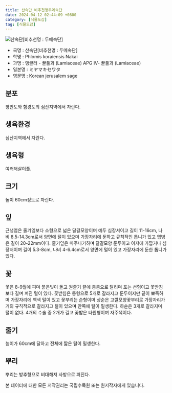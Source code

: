 ```yaml
---
title: 산속단_비추천명두메속단
date: 2024-04-12 02:44:09 +0800
category: [식물도감]
tag: [식물도감]
---
```




![산속단[비추천명 : 두메속단]](/fileUpload/plants/basic/Labiatae/Phlomis/16025/16025_1_th2.jpg)
- 국명 : 산속단[비추천명 : 두메속단]
- 학명 : Phlomis koraiensis Nakai
- 과명 : 앵글러 - 꿀풀과 (Lamiaceae) APG Ⅳ- 꿀풀과 (Lamiaceae)
- 일본명 : ミヤマキセワタ
- 영문명 : Korean jerusalem sage


## 분포
평안도와 함경도의 심산지역에서 자란다.
## 생육환경
심산지역에서 자란다.
## 생육형
여러해살이풀.
## 크기
높이 60cm정도로 자란다.
## 잎
근생엽은 줄기잎보다 소형으로 넓은 달걀모양이며 예두 심장서이고 길이 11-16cm, 나비 8.5-14.3cm로서 양면에 털이 있으며 가장자리에 둔하고 규칙적인 톱니가 있고 엽병은 길이 20-22mm이다. 줄기잎은 마주나기하며 달걀모양 둔두이고 이저에 가깝거나 심장저이며 길이 5.3-8cm, 나비 4-6.4cm로서 양면에 털이 있고 가장자리에 둔한 톱니가 있다.
## 꽃
꽃은 8-9월에 피며 붉은빛이 돌고 원줄기 끝에 층층으로 달리며 포는 선형이고 꽃받침보다 길며 퍼진 털이 있다. 꽃받침은 통형으로 5개로 갈라지고 둔두이지만 끝이 뾰족하며 가장자리에 백색 털이 있고 꽃부리는 순형이며 상순은 고깔모양꽃부리로 가장자리가 거의 규칙적으로 갈라지고 털이 있으며 안쪽에 털이 밀생한다. 하순은 3개로 갈라지며 털이 없다. 4개의 수술 중 2개가 길고 꽃밥은 타원형이며 자주색이다.
## 줄기
높이가 60cm에 달하고 전체에 짧은 털이 밀생한다.
## 뿌리
뿌리는 방추형으로 비대해져 사방으로 퍼진다.






본 데이터에 대한 모든 저작권리는 국립수목원 또는 원저작자에게 있습니다.
